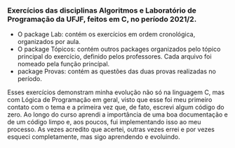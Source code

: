 ### Exercícios das disciplinas Algoritmos e Laboratório de Programação da UFJF, feitos em C, no período 2021/2.

- O package Lab: contém os exercícios em ordem cronológica, organizados por aula.
- O package Tópicos: contém outros packages organizados pelo tópico principal do exercício, definido pelos professores. Cada arquivo foi nomeado pela função princípal.
-  package Provas: contém as questões das duas provas realizadas no período.

Esses exercícios demonstram minha evolução não só na linguagem C, mas com Lógica de Programação em geral, visto que esse foi meu primeiro contato com o tema e a primeira vez que, de fato, escrevi algum código do zero. 
Ao longo do curso aprendi a importância de uma boa documentação e de um código limpo e, aos poucos, fui implementando isso ao meu processo. As vezes acredito que acertei, outras vezes errei e por vezes esqueci completamente, mas sigo aprendendo e evoluindo.
